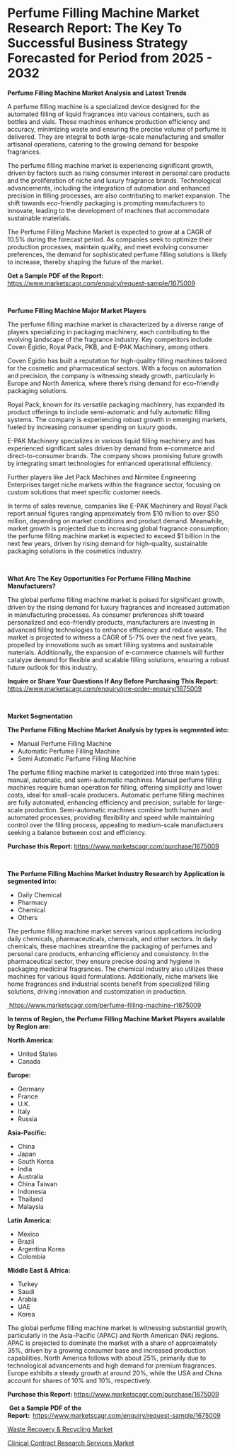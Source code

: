 <p><h1>Perfume Filling Machine Market Research Report: The Key To Successful Business Strategy Forecasted for Period from 2025 - 2032</h1></p><p><strong>Perfume Filling Machine Market Analysis and Latest Trends</strong></p>
<p><p>A perfume filling machine is a specialized device designed for the automated filling of liquid fragrances into various containers, such as bottles and vials. These machines enhance production efficiency and accuracy, minimizing waste and ensuring the precise volume of perfume is delivered. They are integral to both large-scale manufacturing and smaller artisanal operations, catering to the growing demand for bespoke fragrances.</p><p>The perfume filling machine market is experiencing significant growth, driven by factors such as rising consumer interest in personal care products and the proliferation of niche and luxury fragrance brands. Technological advancements, including the integration of automation and enhanced precision in filling processes, are also contributing to market expansion. The shift towards eco-friendly packaging is prompting manufacturers to innovate, leading to the development of machines that accommodate sustainable materials.</p><p>The Perfume Filling Machine Market is expected to grow at a CAGR of 10.5% during the forecast period. As companies seek to optimize their production processes, maintain quality, and meet evolving consumer preferences, the demand for sophisticated perfume filling solutions is likely to increase, thereby shaping the future of the market.</p></p>
<p><strong>Get a Sample PDF of the Report:&nbsp;</strong> <a href="https://www.marketscagr.com/enquiry/request-sample/1675009?utm_campaign=2176&utm_medium=2&utm_source=Github&utm_content=ia&utm_term=25032025&utm_id=perfume-filling-machine">https://www.marketscagr.com/enquiry/request-sample/1675009</a></p>
<p>&nbsp;</p>
<p><strong>Perfume Filling Machine Major Market Players</strong></p>
<p><p>The perfume filling machine market is characterized by a diverse range of players specializing in packaging machinery, each contributing to the evolving landscape of the fragrance industry. Key competitors include Coven Egidio, Royal Pack, PKB, and E-PAK Machinery, among others. </p><p>Coven Egidio has built a reputation for high-quality filling machines tailored for the cosmetic and pharmaceutical sectors. With a focus on automation and precision, the company is witnessing steady growth, particularly in Europe and North America, where there’s rising demand for eco-friendly packaging solutions.</p><p>Royal Pack, known for its versatile packaging machinery, has expanded its product offerings to include semi-automatic and fully automatic filling systems. The company is experiencing robust growth in emerging markets, fueled by increasing consumer spending on luxury goods.</p><p>E-PAK Machinery specializes in various liquid filling machinery and has experienced significant sales driven by demand from e-commerce and direct-to-consumer brands. The company shows promising future growth by integrating smart technologies for enhanced operational efficiency.</p><p>Further players like Jet Pack Machines and Nirmitee Engineering Enterprises target niche markets within the fragrance sector, focusing on custom solutions that meet specific customer needs. </p><p>In terms of sales revenue, companies like E-PAK Machinery and Royal Pack report annual figures ranging approximately from $10 million to over $50 million, depending on market conditions and product demand. Meanwhile, market growth is projected due to increasing global fragrance consumption; the perfume filling machine market is expected to exceed $1 billion in the next few years, driven by rising demand for high-quality, sustainable packaging solutions in the cosmetics industry.</p></p>
<p>&nbsp;</p>
<p><strong>What Are The Key Opportunities For Perfume Filling Machine Manufacturers?</strong></p>
<p><p>The global perfume filling machine market is poised for significant growth, driven by the rising demand for luxury fragrances and increased automation in manufacturing processes. As consumer preferences shift toward personalized and eco-friendly products, manufacturers are investing in advanced filling technologies to enhance efficiency and reduce waste. The market is projected to witness a CAGR of 5-7% over the next five years, propelled by innovations such as smart filling systems and sustainable materials. Additionally, the expansion of e-commerce channels will further catalyze demand for flexible and scalable filling solutions, ensuring a robust future outlook for this industry.</p></p>
<p><strong>Inquire or Share Your Questions If Any Before Purchasing This Report:</strong> <a href="https://www.marketscagr.com/enquiry/pre-order-enquiry/1675009?utm_campaign=2176&utm_medium=2&utm_source=Github&utm_content=ia&utm_term=25032025&utm_id=perfume-filling-machine">https://www.marketscagr.com/enquiry/pre-order-enquiry/1675009</a></p>
<p>&nbsp;</p>
<p><strong>Market Segmentation</strong></p>
<p><strong>The Perfume Filling Machine Market Analysis by types is segmented into:</strong></p>
<p><ul><li>Manual Perfume Filling Machine</li><li>Automatic Perfume Filling Machine</li><li>Semi Automatic Parfume Filling Machine</li></ul></p>
<p><p>The perfume filling machine market is categorized into three main types: manual, automatic, and semi-automatic machines. Manual perfume filling machines require human operation for filling, offering simplicity and lower costs, ideal for small-scale producers. Automatic perfume filling machines are fully automated, enhancing efficiency and precision, suitable for large-scale production. Semi-automatic machines combine both human and automated processes, providing flexibility and speed while maintaining control over the filling process, appealing to medium-scale manufacturers seeking a balance between cost and efficiency.</p></p>
<p><strong>Purchase this Report:&nbsp;</strong><a href="https://www.marketscagr.com/purchase/1675009?utm_campaign=2176&utm_medium=2&utm_source=Github&utm_content=ia&utm_term=25032025&utm_id=perfume-filling-machine">https://www.marketscagr.com/purchase/1675009</a></p>
<p>&nbsp;</p>
<p><strong>The Perfume Filling Machine Market Industry Research by Application is segmented into:</strong></p>
<p><ul><li>Daily Chemical</li><li>Pharmacy</li><li>Chemical</li><li>Others</li></ul></p>
<p><p>The perfume filling machine market serves various applications including daily chemicals, pharmaceuticals, chemicals, and other sectors. In daily chemicals, these machines streamline the packaging of perfumes and personal care products, enhancing efficiency and consistency. In the pharmaceutical sector, they ensure precise dosing and hygiene in packaging medicinal fragrances. The chemical industry also utilizes these machines for various liquid formulations. Additionally, niche markets like home fragrances and industrial scents benefit from specialized filling solutions, driving innovation and customization in production.</p></p>
<p><a href="https://www.marketscagr.com/perfume-filling-machine-r1675009?utm_campaign=2176&utm_medium=2&utm_source=Github&utm_content=ia&utm_term=25032025&utm_id=perfume-filling-machine">&nbsp;https://www.marketscagr.com/perfume-filling-machine-r1675009</a></p>
<p><strong>In terms of Region, the Perfume Filling Machine Market Players available by Region are:</strong></p>
<p>
    <p> <strong> North America: </strong>
        <ul>
            <li>United States</li>
            <li>Canada</li>
        </ul>
        </p> 
    <p> <strong> Europe: </strong>
        <ul>
            <li>Germany</li>
            <li>France</li>
            <li>U.K.</li>
            <li>Italy</li>
            <li>Russia</li>
        </ul>
        </p> 
    <p> <strong> Asia-Pacific: </strong>
        <ul>
            <li>China</li>
            <li>Japan</li>
            <li>South Korea</li>
            <li>India</li>
            <li>Australia</li>
            <li>China Taiwan</li>
            <li>Indonesia</li>
            <li>Thailand</li>
            <li>Malaysia</li>
        </ul>
        </p> 
    <p> <strong> Latin America: </strong>
        <ul>
            <li>Mexico</li>
            <li>Brazil</li>
            <li>Argentina Korea</li>
            <li>Colombia</li>
        </ul>
        </p> 
    <p> <strong> Middle East & Africa: </strong>
        <ul>
            <li>Turkey</li>
            <li>Saudi</li>
            <li>Arabia</li>
            <li>UAE</li>
            <li>Korea</li>
        </ul>
    </p>
    </p>
<p><p>The global perfume filling machine market is witnessing substantial growth, particularly in the Asia-Pacific (APAC) and North American (NA) regions. APAC is projected to dominate the market with a share of approximately 35%, driven by a growing consumer base and increased production capabilities. North America follows with about 25%, primarily due to technological advancements and high demand for premium fragrances. Europe exhibits a steady growth at around 20%, while the USA and China account for shares of 10% and 10%, respectively.</p></p>
<p><strong>Purchase this Report: </strong><a href="https://www.marketscagr.com/purchase/1675009?utm_campaign=2176&utm_medium=2&utm_source=Github&utm_content=ia&utm_term=25032025&utm_id=perfume-filling-machine">https://www.marketscagr.com/purchase/1675009</a></p>
<p>&nbsp;<strong>Get a Sample PDF of the Report:&nbsp;&nbsp;</strong><a href="https://www.marketscagr.com/enquiry/request-sample/1675009?utm_campaign=2176&utm_medium=2&utm_source=Github&utm_content=ia&utm_term=25032025&utm_id=perfume-filling-machine">https://www.marketscagr.com/enquiry/request-sample/1675009</a></p>
<p><strong></strong></p>
<p><p><a href="https://github.com/elizabethdagraca/Market-Research-Report-List-5/blob/main/waste-recovery-recycling-market.md?utm_campaign=2176&utm_medium=2&utm_source=Github&utm_content=ia&utm_term=25032025&utm_id=perfume-filling-machine">Waste Recovery & Recycling Market</a></p><p><a href="https://github.com/santosh758595/Market-Research-Report-List-7/blob/main/clinical-contract-research-services-market.md?utm_campaign=2176&utm_medium=2&utm_source=Github&utm_content=ia&utm_term=25032025&utm_id=perfume-filling-machine">Clinical Contract Research Services Market</a></p></p>